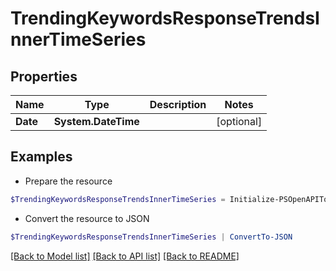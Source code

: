 # TrendingKeywordsResponseTrendsInnerTimeSeries
## Properties

Name | Type | Description | Notes
------------ | ------------- | ------------- | -------------
**Date** | **System.DateTime** |  | [optional] 

## Examples

- Prepare the resource
```powershell
$TrendingKeywordsResponseTrendsInnerTimeSeries = Initialize-PSOpenAPIToolsTrendingKeywordsResponseTrendsInnerTimeSeries  -Date null
```

- Convert the resource to JSON
```powershell
$TrendingKeywordsResponseTrendsInnerTimeSeries | ConvertTo-JSON
```

[[Back to Model list]](../README.md#documentation-for-models) [[Back to API list]](../README.md#documentation-for-api-endpoints) [[Back to README]](../README.md)

